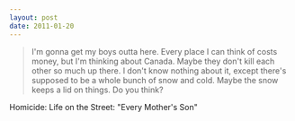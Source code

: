 ```yaml
---
layout: post
date: 2011-01-20
---
```


>I'm gonna get my boys outta here. Every place I can think of costs money, but I'm thinking about Canada. Maybe they don't kill each other so much up there. I don't know nothing about it, except there's supposed to be a whole bunch of snow and cold. Maybe the snow keeps a lid on things. Do you think?

Homicide: Life on the Street: "Every Mother's Son"
